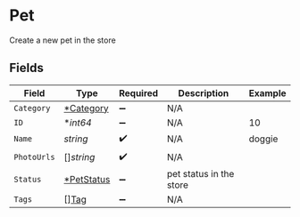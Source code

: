 # Pet

Create a new pet in the store


## Fields

| Field                                          | Type                                           | Required                                       | Description                                    | Example                                        |
| ---------------------------------------------- | ---------------------------------------------- | ---------------------------------------------- | ---------------------------------------------- | ---------------------------------------------- |
| `Category`                                     | [*Category](../../models/shared/category.md)   | :heavy_minus_sign:                             | N/A                                            |                                                |
| `ID`                                           | **int64*                                       | :heavy_minus_sign:                             | N/A                                            | 10                                             |
| `Name`                                         | *string*                                       | :heavy_check_mark:                             | N/A                                            | doggie                                         |
| `PhotoUrls`                                    | []*string*                                     | :heavy_check_mark:                             | N/A                                            |                                                |
| `Status`                                       | [*PetStatus](../../models/shared/petstatus.md) | :heavy_minus_sign:                             | pet status in the store                        |                                                |
| `Tags`                                         | [][Tag](../../models/shared/tag.md)            | :heavy_minus_sign:                             | N/A                                            |                                                |